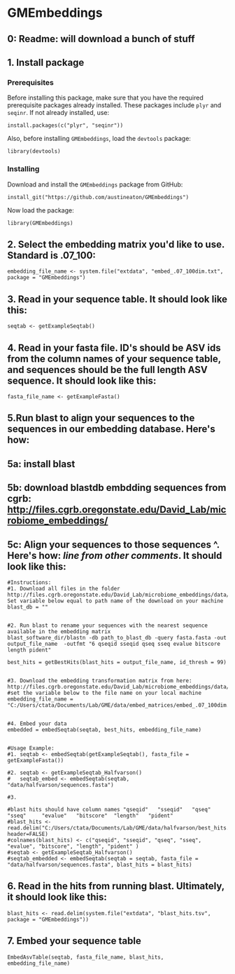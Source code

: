 # GMEmbeddings

## 0: Readme: will download a bunch of stuff

## 1. Install package

### Prerequisites

Before installing this package, make sure that you have the required prerequisite packages already installed. These packages include `plyr` and `seqinr`.
If not already installed, use:
```
install.packages(c("plyr", "seqinr"))
```

Also, before installing `GMEmbeddings`, load the `devtools` package:
```
library(devtools)
```

### Installing

Download and install the `GMEmbeddings` package from GitHub:

```
install_git("https://github.com/austineaton/GMEmbeddings")
```

Now load the package:

```
library(GMEmbeddings)
```


## 2. Select the embedding matrix you'd like to use. Standard is .07_100: 
```
embedding_file_name <- system.file("extdata", "embed_.07_100dim.txt", package = "GMEmbeddings")
```

## 3. Read in your sequence table. It should look like this:
```
seqtab <- getExampleSeqtab()
```

## 4. Read in your fasta file. ID's should be ASV ids from the column names of your sequence table, and sequences should be the full length ASV sequence. It should look like this:
```
fasta_file_name <- getExampleFasta()
```

## 5.Run blast to align your sequences to the sequences in our embedding database. Here's how:
## 5a: install blast
## 5b: download blastdb embdding sequences from cgrb: http://files.cgrb.oregonstate.edu/David_Lab/microbiome_embeddings/
## 5c: Align your sequences to those sequences ^. Here's how: *line from other comments*. It should look like this:
```
#Instructions:
#1. Download all files in the folder http://files.cgrb.oregonstate.edu/David_Lab/microbiome_embeddings/data/blastdb/. Set variable below equal to path name of the download on your machine
blast_db = ""


#2. Run blast to rename your sequences with the nearest sequence available in the embedding matrix
blast_software_dir/blastn -db path_to_blast_db -query fasta.fasta -out output_file_name  -outfmt "6 qseqid sseqid qseq sseq evalue bitscore length pident"

best_hits = getBestHits(blast_hits = output_file_name, id_thresh = 99)


#3. Download the embedding transformation matrix from here: http://files.cgrb.oregonstate.edu/David_Lab/microbiome_embeddings/data/embed/embed_.07_100dim.txt
#set the variable below to the file name on your local machine
embedding_file_name = "C:/Users/ctata/Documents/Lab/GME/data/embed_matrices/embed_.07_100dim.txt"


#4. Embed your data
embedded = embedSeqtab(seqtab, best_hits, embedding_file_name)


#Usage Example:
#1. seqtab <- embedSeqtab(getExampleSeqtab(), fasta_file = getExampleFasta())

#2. seqtab <- getExampleSeqtab_Halfvarson()
#   seqtab_embed <- embedSeqtab(seqtab, "data/halfvarson/sequences.fasta")

#3.

#blast hits should have column names "qseqid"   "sseqid"   "qseq"     "sseq"     "evalue"   "bitscore"  "length"   "pident"
#blast_hits <- read.delim("C:/Users/ctata/Documents/Lab/GME/data/halfvarson/best_hits.tsv", header=FALSE)
#colnames(blast_hits) <- c("qseqid", "sseqid", "qseq", "sseq", "evalue", "bitscore", "length", "pident" )
#seqtab <- getExampleSeqtab_Halfvarson()
#seqtab_embedded <- embedSeqtab(seqtab = seqtab, fasta_file = "data/halfvarson/sequences.fasta", blast_hits = blast_hits)

```


## 6. Read in the hits from running blast. Ultimately, it should look like this: 
```
blast_hits <- read.delim(system.file("extdata", "blast_hits.tsv", package = "GMEmbeddings"))
```

## 7. Embed your sequence table
```
EmbedAsvTable(seqtab, fasta_file_name, blast_hits, embedding_file_name)
```
